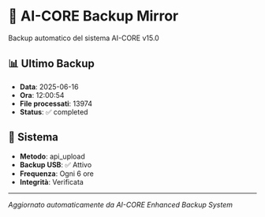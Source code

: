 # 🧬 AI-CORE Backup Mirror

Backup automatico del sistema AI-CORE v15.0

## 📊 Ultimo Backup
- **Data**: 2025-06-16
- **Ora**: 12:00:54
- **File processati**: 13974
- **Status**: ✅ completed

## 🎯 Sistema
- **Metodo**: api_upload
- **Backup USB**: ✅ Attivo
- **Frequenza**: Ogni 6 ore
- **Integrità**: Verificata

---
*Aggiornato automaticamente da AI-CORE Enhanced Backup System*
